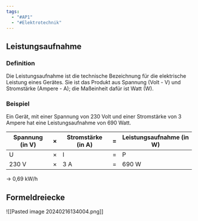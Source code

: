 ```yaml
---
tags:
  - "#AP1"
  - "#Elektrotechnik"
---
```

## Leistungsaufnahme
### Definition
Die Leistungsaufnahme ist die technische Bezeichnung für die elektrische Leistung eines Gerätes. Sie ist das Produkt aus Spannung (Volt - V) und Stromstärke (Ampere - A); die Maßeinheit dafür ist Watt (W).

### Beispiel
Ein Gerät, mit einer Spannung von 230 Volt und einer Stromstärke von 3 Ampere hat eine Leistungsaufnahme von 690 Watt.

| Spannung (in V) | × | Stromstärke (in A) | = | Leistungsaufnahme (in W) |
| ---- | ---- | ---- | ---- | ---- |
| U | × | I | = | P |
| 230 V | × | 3 A | = | 690 W |
-> 0,69 kW/h
## Formeldreiecke
![[Pasted image 20240216134004.png]]